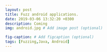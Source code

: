 ```yaml
---
layout: post
title: Fuzz android applications.
date: 2019-03-06 13:32:20 +0300
description: Coming
img: android.jpg # Add image post (optional)

fig-caption: # Add figcaption (optional)
tags: [Fuzzing,Java, Android]
---
```

